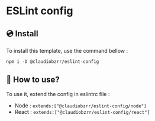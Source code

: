 # ESLint config

## 💿 Install

To  install this template, use the command bellow : 

    npm i -D @claudiobzrr/eslint-config

##  🤔 How to use?

To use it, extend the config in eslintrc file : 

 - Node :
`extends:["@claudiobzrr/eslint-config/node"]`
 - React :
`extends:["@claudiobzrr/eslint-config/react"]`

 
